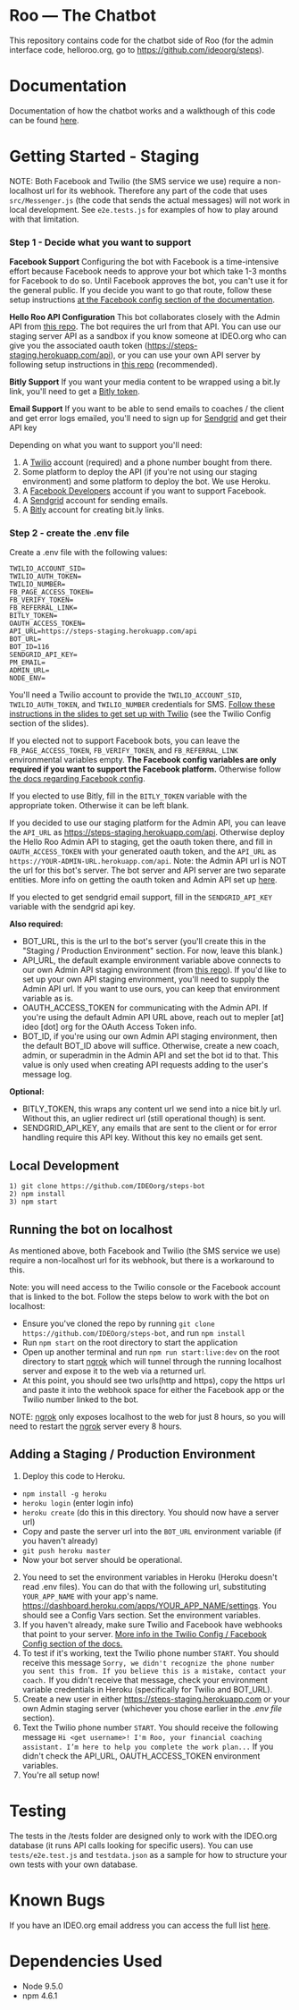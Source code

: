 # Roo — The Chatbot
This repository contains code for the chatbot side of Roo (for the admin interface code, helloroo.org, go to https://github.com/ideoorg/steps).

# Documentation
Documentation of how the chatbot works and a walkthough of this code can be found [here](https://docs.google.com/presentation/d/175cGeQ8chW0W-L6gRtG6fIsVYQe0HCIh6NsXkHd66Tk/edit?usp=sharing).
# Getting Started - Staging
NOTE: Both Facebook and Twilio (the SMS service we use) require a non-localhost url for its webhook. Therefore any part of the code that uses `src/Messenger.js` (the code that sends the actual messages) will not work in local development. See `e2e.tests.js` for examples of how to play around with that limitation.

### Step 1 - Decide what you want to support
**Facebook Support**
Configuring the bot with Facebook is a time-intensive effort because Facebook needs to approve your bot which take 1-3 months for Facebook to do so. Until Facebook approves the bot, you can't use it for the general public. If you decide you want to go that route, follow these setup instructions [at the Facebook config section of the documentation](https://docs.google.com/presentation/d/1TDnPto_Cl4piWOrG6cf-_XmdVNg-Aqdwp1QLzIyLqos/edit?usp=sharing).

**Hello Roo API Configuration**
This bot collaborates closely with the Admin API from [this repo](https://github.com/IDEOorg/steps). The bot requires the url from that API. You can use our staging server API as a sandbox if you know someone at IDEO.org who can give you the associated oauth token (https://steps-staging.herokuapp.com/api), or you can use your own API server by following setup instructions in [this repo](https://github.com/ideoorg/steps) (recommended).

**Bitly Support**
If you want your media content to be wrapped using a bit.ly link, you'll need to get a [Bitly token](https://dev.bitly.com/authentication.html).

**Email Support**
If you want to be able to send emails to coaches / the client and get error logs emailed, you'll need to sign up for [Sendgrid](https://sendgrid.com/docs/API_Reference/index.html) and get their API key

Depending on what you want to support you'll need:
1) A [Twilio](https://www.twilio.com/) account (required) and a phone number bought from there.
2) Some platform to deploy the API (if you're not using our staging environment) and some platform to deploy the bot. We use Heroku.
3) A [Facebook Developers](developers.facebook.com) account if you want to support Facebook.
4) A [Sendgrid](https://www.sendgrid.com) account for sending emails.
5) A [Bitly](dev.bitly.com) account for creating bit.ly links.

### Step 2 - create the .env file
Create a .env file with the following values:
```
TWILIO_ACCOUNT_SID=
TWILIO_AUTH_TOKEN=
TWILIO_NUMBER=
FB_PAGE_ACCESS_TOKEN=
FB_VERIFY_TOKEN=
FB_REFERRAL_LINK=
BITLY_TOKEN=
OAUTH_ACCESS_TOKEN=
API_URL=https://steps-staging.herokuapp.com/api
BOT_URL=
BOT_ID=116
SENDGRID_API_KEY=
PM_EMAIL=
ADMIN_URL=
NODE_ENV=
```

You'll need a Twilio account to provide the `TWILIO_ACCOUNT_SID`, `TWILIO_AUTH_TOKEN`, and `TWILIO_NUMBER` credentials for SMS. [Follow these instructions in the slides to get set up with Twilio](https://docs.google.com/presentation/d/1TDnPto_Cl4piWOrG6cf-_XmdVNg-Aqdwp1QLzIyLqos/edit?usp=sharing) (see the Twilio Config section of the slides).

If you elected not to support Facebook bots, you can leave the `FB_PAGE_ACCESS_TOKEN`, `FB_VERIFY_TOKEN`, and `FB_REFERRAL_LINK` environmental variables empty. **The Facebook config variables are only required if you want to support the Facebook platform.** Otherwise follow [the docs regarding Facebook config](https://docs.google.com/presentation/d/1TDnPto_Cl4piWOrG6cf-_XmdVNg-Aqdwp1QLzIyLqos/edit?usp=sharing).

If you elected to use Bitly, fill in the `BITLY_TOKEN` variable with the appropriate token. Otherwise it can be left blank.

If you decided to use our staging platform for the Admin API, you can leave the `API_URL` as https://steps-staging.herokuapp.com/api. Otherwise deploy the Hello Roo Admin API to staging, get the oauth token there, and fill in `OAUTH_ACCESS_TOKEN` with your generated oauth token, and the `API_URL` as `https://YOUR-ADMIN-URL.herokuapp.com/api`. Note: the Admin API url is NOT the url for this bot's server. The bot server and API server are two separate entities. More info on getting the oauth token and Admin API set up [here](https://github.com/IDEOorg/steps).

If you elected to get sendgrid email support, fill in the `SENDGRID_API_KEY` variable with the sendgrid api key.

**Also required:**
- BOT_URL, this is the url to the bot's server (you'll create this in the "Staging / Production Environment" section. For now, leave this blank.)
- API_URL, the default example environment variable above connects to our own Admin API staging environment (from [this repo](https://github.com/ideoorg/steps)). If you'd like to set up your own API staging environment, you'll need to supply the Admin API url. If you want to use ours, you can keep that environment variable as is.
- OAUTH_ACCESS_TOKEN for communicating with the Admin API. If you're using the default Admin API URL above, reach out to mepler [at] ideo [dot] org for the OAuth Access Token info.
- BOT_ID, if you're using our own Admin API staging environment, then the default BOT_ID above will suffice. Otherwise, create a new coach, admin, or superadmin in the Admin API and set the bot id to that. This value is only used when creating API requests adding to the user's message log.

**Optional:**
- BITLY_TOKEN, this wraps any content url we send into a nice bit.ly url. Without this, an uglier redirect url (still operational though) is sent.
- SENDGRID_API_KEY, any emails that are sent to the client or for error handling require this API key. Without this key no emails get sent.

## Local Development
```
1) git clone https://github.com/IDEOorg/steps-bot
2) npm install
3) npm start
```
## Running the bot on localhost
As mentioned above, both Facebook and Twilio (the SMS service we use) require a non-localhost url for its webhook, but there is a workaround to this.

Note: you will need access to the Twilio console or the Facebook account that is linked  to the bot.
Follow the steps below to work with the bot on localhost:
- Ensure you've cloned the repo by running `git clone https://github.com/IDEOorg/steps-bot`, and run `npm install`
- Run `npm start` on the root directory to start the application
- Open up another terminal and run `npm run start:live:dev` on the root directory to start [ngrok](https://www.npmjs.com/package/ngrok) which will tunnel through the running localhost server and expose it to the web via a returned url.
- At this point, you should see two urls(http and https), copy the https url and paste it into the webhook space for either the Facebook app or the Twilio number linked to the bot.

NOTE: [ngrok](https://www.npmjs.com/package/ngrok) only exposes localhost to the web for just 8 hours, so you will need to restart the [ngrok](https://www.npmjs.com/package/ngrok) server every 8 hours.

## Adding a Staging / Production Environment
1. Deploy this code to Heroku.
- `npm install -g heroku`
- `heroku login` (enter login info)
- `heroku create` (do this in this directory. You should now have a server url)
- Copy and paste the server url into the `BOT_URL` environment variable (if you haven't already)
- `git push heroku master`
- Now your bot server should be operational.
2. You need to set the environment variables in Heroku (Heroku doesn't read .env files). You can do that with the following url, substituting `YOUR_APP_NAME` with your app's name. https://dashboard.heroku.com/apps/YOUR_APP_NAME/settings. You should see a Config Vars section. Set the environment variables.
3. If you haven't already, make sure Twilio and Facebook have webhooks that point to your server. [More info in the Twilio Config / Facebook Config section of the docs.](https://docs.google.com/presentation/d/1TDnPto_Cl4piWOrG6cf-_XmdVNg-Aqdwp1QLzIyLqos/edit?usp=sharing)
4. To test if it's working, text the Twilio phone number `START`. You should receive this message `Sorry, we didn't recognize the phone number you sent this from. If you believe this is a mistake, contact your coach.` If you didn't receive that message, check your environment variable credentials in Heroku (specifically for Twilio and BOT_URL).
5. Create a new user in either https://steps-staging.herokuapp.com or your own Admin staging server (whichever you chose earlier in the *.env file* section).
6. Text the Twilio phone number `START`. You should receive the following message `Hi <get username>! I'm Roo, your financial coaching assistant. I’m here to help you complete the work plan...` If you didn't check the API_URL, OAUTH_ACCESS_TOKEN environment variables.
7. You're all setup now!

# Testing
The tests in the /tests folder are designed only to work with the IDEO.org database (it runs API calls looking for specific users). You can use `tests/e2e.test.js` and `testdata.json` as a sample for how to structure your own tests with your own database.

# Known Bugs
If you have an IDEO.org email address you can access the full list [here](https://docs.google.com/presentation/d/1Jtu08h3ch6HO02TKc0O8WRsBW92Yd9revwvWro4eVv4/edit?usp=sharing).

# Dependencies Used
- Node 9.5.0
- npm 4.6.1

